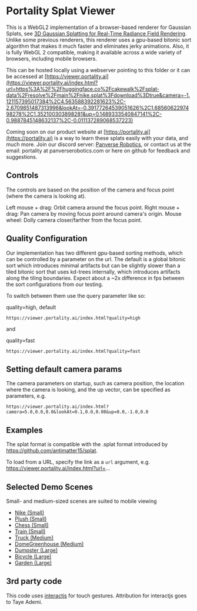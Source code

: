 # Portality Splat Viewer

This is a WebGL2 implementation of a browser-based renderer for Gaussian Splats, see [3D Gaussian Splatting for Real-Time Radiance Field Rendering](https://repo-sam.inria.fr/fungraph/3d-gaussian-splatting/). Unlike some previous renderers, this renderer uses a gpu-based bitonic sort algorithm that makes it much faster and eliminates jerky animations. Also, it is fully WebGL 2 compatible, making it available across a wide variety of browsers, including mobile browsers.

This can be hosted locally using a webserver pointing to this folder or it can be accessed at [https://viewer.portality.ai](https://viewer.portality.ai/index.html?url=https%3A%2F%2Fhuggingface.co%2Fcakewalk%2Fsplat-data%2Fresolve%2Fmain%2Fnike.splat%3Fdownload%3Dtrue&camera=-1.121157395017384%2C4.563588392281623%2C-2.6709851487313996&lookAt=-0.39177264539051626%2C1.6856062297498278%2C1.352100303898281&up=0.1489333540847141%2C-0.9887845148632137%2C-0.011137289068537223)

Coming soon on our product website at [https://portality.ai](https://portality.ai) is a way to learn these splats easily with your data, and much more.  Join our discord server: [Panverse Robotics](https://discord.gg/kmFUXWw5Um), or contact us at the email: portality at panverserobotics.com or here on github for feedback and suggestions.

## Controls 

The controls are based on the position of the camera and focus point (where the camera is looking at).

Left mouse + drag: Orbit camera around the focus point.
Right mouse + drag: Pan camera by moving focus point around camera's origin.
Mouse wheel: Dolly camera closer/farther from the focus point.

## Quality Configuration

Our implementation has two different gpu-based sorting methods, which can be controlled by a parameter on the url.  The default is a global bitonic sort which introduces minimal artifacts but can be slightly slower than a tiled bitonic sort that uses kd-trees internally, which introduces artifacts along the tiling boundaries.  Expect about a ~2x difference in fps between the sort configurations from our testing.

To switch between them use the query parameter like so:

quality=high, default
```
https://viewer.portality.ai/index.html?quality=high
```

and 

quality=fast
```
https://viewer.portality.ai/index.html?quality=fast
```


## Setting default camera params

The camera parameters on startup, such as camera position, the location where the camera is looking, and the up vector, can be specified as parameters, e.g.

```
https://viewer.portality.ai/index.html?camera=5.0,0.0,0.0&lookAt=0.1,0.0,0.08&up=0.0,-1.0,0.0
```

## Examples

The splat format is compatible with the .splat format introduced by https://github.com/antimatter15/splat.

To load from a URL, specify the link as a `url` argument, e.g. https://viewer.portality.ai/index.html?url=...

## Selected Demo Scenes
Small- and medium-sized scenes are suited to mobile viewing

- [Nike (Small)](https://viewer.portality.ai/?url=https%3A%2F%2Fhuggingface.co%2Fcakewalk%2Fsplat-data%2Fresolve%2Fmain%2Fnike.splat%3Fdownload%3Dtrue&camera=-1.5872351406947818%2C4.4812448755272305%2C-2.6171910666812073&lookAt=-0.39177264539051626%2C1.6856062297498278%2C1.352100303898281&up=0.1489333540847141%2C-0.9887845148632137%2C-0.011137289068537223&azimuth=-1.8633333333333337&elevation=0.5933333333333334)
- [Plush (Small)](https://viewer.portality.ai/?url=https%3A%2F%2Fhuggingface.co%2Fcakewalk%2Fsplat-data%2Fresolve%2Fmain%2Fplush.splat%3Fdownload%3Dtrue&camera=0.7052974358222084%2C3.4564940002769733%2C-3.47218552631978&lookAt=0.40215844801269296%2C1.8362788583026326%2C1.2483027585705533&up=-0.1056619024411947%2C-0.9921357976545737%2C-0.06709784933088611&azimuth=-1.5066666666666668&elevation=0.3299999999999999)
- [Chess (Small)](https://viewer.portality.ai/?url=https%3A%2F%2Fd3c617x64bvo7w.cloudfront.net%2Fchess.splat&camera=3.571514317448939%2C3.483368581677844%2C-0.7088307264649021&lookAt=0.3713940803025764%2C0.48468165080590997%2C1.690420648115129&up=-0.44%2C-0.58%2C-0.69&azimuth=-0.6433333333333326&elevation=0.6433333333333338)
- [Train (Small)](https://viewer.portality.ai/?url=https%3A%2F%2Fhuggingface.co%2Fcakewalk%2Fsplat-data%2Fresolve%2Fmain%2Ftrain.splat%3Fdownload%3Dtrue&camera=-3.6104202974635893%2C-0.3587947864371728%2C4.142247438321119&lookAt=-0.5577770447765091%2C0.04077868340869148%2C0.20248726617620044&up=0%2C-1%2C0&azimuth=2.2300000000000004&elevation=-0.08000000000000021)
- [Truck (Medium)](https://viewer.portality.ai/?url=https%3A%2F%2Fhuggingface.co%2Fcakewalk%2Fsplat-data%2Fresolve%2Fmain%2Ftruck.splat%3Fdownload%3Dtrue&camera=-0.013217124229712107%2C0.3366287590328669%2C-4.501360521910549&lookAt=-0.13385304728791692%2C0.3532953948353532%2C0.4971561778033703&up=0%2C-1%2C0&azimuth=-1.5466666666666655&elevation=-0.0033333333333333483)
- [DomeGreenhouse (Medium)](https://viewer.portality.ai/?url=https%3A%2F%2Fd3c617x64bvo7w.cloudfront.net%2Fdomegreenhouse.splat&camera=-2.854791863856144%2C2.220196406236423%2C-1.4676408517376869&lookAt=0.64%2C-0.52%2C0.83&up=0.33%2C-0.51%2C-0.79&azimuth=-2.560000000000001&elevation=0.5800000000000004)
- [Dumpster (Large)](https://viewer.portality.ai/?url=https%3A%2F%2Fd3c617x64bvo7w.cloudfront.net%2Fdumpster.splat&camera=-2.34023624103839%2C-2.3692070946343566%2C4.053651325551423&lookAt=0.9057882952011743%2C0.44023401973367104%2C1.4903789375619527&up=-0.3599863376395386%2C-0.8809172912309015%2C-0.3072369813731473&azimuth=-3.8100000000000014&elevation=-0.5966666666666665)
- [Bicycle (Large)](https://viewer.portality.ai/?url=https%3A%2F%2Fhuggingface.co%2Fcakewalk%2Fsplat-data%2Fresolve%2Fmain%2Fbicycle.splat%3Fdownload%3Dtrue&camera=-4.366361091126787%2C0.5345713934921558%2C-0.8398459142083867&lookAt=0.21298291343198386%2C0.7178636493399926%2C1.159156946434346&up=0.11243918156352482%2C-0.9758978697391626%2C-0.1870314900969603&azimuth=-2.729999999999999&elevation=-0.03666666666666668)
- [Garden (Large)](https://viewer.portality.ai/?url=https%3A%2F%2Fhuggingface.co%2Fcakewalk%2Fsplat-data%2Fresolve%2Fmain%2Fgarden.splat%3Fdownload%3Dtrue&camera=-1.4758369908647406%2C2.510837853035692%2C-3.0442375737624556&lookAt=0.02552765364825771%2C0.7811866636358719%2C1.3987581461560485&up=-0.18%2C-0.86%2C-0.49&azimuth=-1.8966666666666665&elevation=0.35333333333333344)



## 3rd party code

This code uses [interactjs](https://github.com/taye/interact.js) for touch gestures. Attribution for interactjs goes to Taye Ademi.
